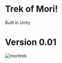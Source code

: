 # Trek of Mori!

Built in Unity


# Version 0.01

![moritrek](https://user-images.githubusercontent.com/24571899/54577143-086f1180-49d1-11e9-921a-b0f209378343.jpg)
